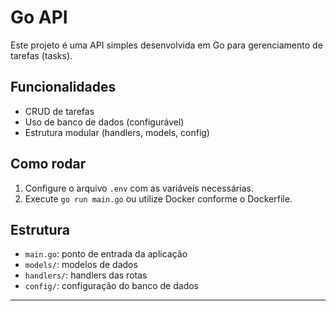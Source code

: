 # Go API

Este projeto é uma API simples desenvolvida em Go para gerenciamento de tarefas (tasks).

## Funcionalidades
- CRUD de tarefas
- Uso de banco de dados (configurável)
- Estrutura modular (handlers, models, config)

## Como rodar
1. Configure o arquivo `.env` com as variáveis necessárias.
2. Execute `go run main.go` ou utilize Docker conforme o Dockerfile.

## Estrutura
- `main.go`: ponto de entrada da aplicação
- `models/`: modelos de dados
- `handlers/`: handlers das rotas
- `config/`: configuração do banco de dados

---

